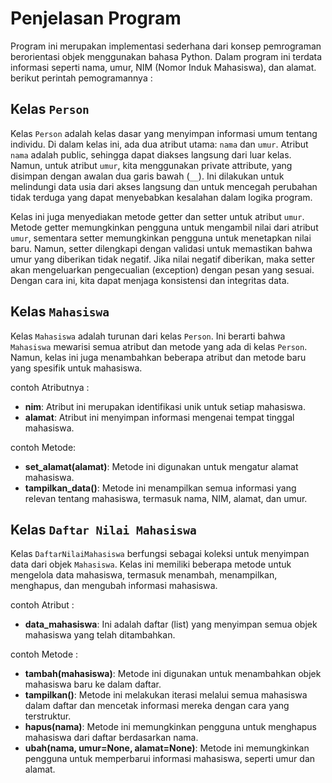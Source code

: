 # Penjelasan Program

Program ini merupakan implementasi sederhana dari konsep pemrograman berorientasi objek menggunakan bahasa Python. Dalam program ini terdata informasi seperti nama, umur, NIM (Nomor Induk Mahasiswa), dan alamat.  berikut perintah pemogramannya : 

## Kelas `Person`

Kelas `Person` adalah kelas dasar yang menyimpan informasi umum tentang individu. Di dalam kelas ini, ada dua atribut utama: `nama` dan `umur`. Atribut `nama` adalah public, sehingga dapat diakses langsung dari luar kelas. Namun, untuk atribut `umur`, kita menggunakan private attribute, yang disimpan dengan awalan dua garis bawah (`__`). Ini dilakukan untuk melindungi data usia dari akses langsung dan untuk mencegah perubahan tidak terduga yang dapat menyebabkan kesalahan dalam logika program.

Kelas ini juga menyediakan metode getter dan setter untuk atribut `umur`. Metode getter memungkinkan pengguna untuk mengambil nilai dari atribut `umur`, sementara setter memungkinkan pengguna untuk menetapkan nilai baru. Namun, setter dilengkapi dengan validasi untuk memastikan bahwa umur yang diberikan tidak negatif. Jika nilai negatif diberikan, maka setter akan mengeluarkan pengecualian (exception) dengan pesan yang sesuai. Dengan cara ini, kita dapat menjaga konsistensi dan integritas data.

## Kelas `Mahasiswa`

Kelas `Mahasiswa` adalah turunan dari kelas `Person`. Ini berarti bahwa `Mahasiswa` mewarisi semua atribut dan metode yang ada di kelas `Person`. Namun, kelas ini juga menambahkan beberapa atribut dan metode baru yang spesifik untuk mahasiswa.

contoh Atributnya :
- **nim**: Atribut ini merupakan identifikasi unik untuk setiap mahasiswa.
- **alamat**: Atribut ini menyimpan informasi mengenai tempat tinggal mahasiswa.

contoh Metode:
- **set_alamat(alamat)**: Metode ini digunakan untuk mengatur alamat mahasiswa.
- **tampilkan_data()**: Metode ini menampilkan semua informasi yang relevan tentang mahasiswa, termasuk nama, NIM, alamat, dan umur.

## Kelas `Daftar Nilai Mahasiswa`

Kelas `DaftarNilaiMahasiswa` berfungsi sebagai koleksi untuk menyimpan data dari objek `Mahasiswa`. Kelas ini memiliki beberapa metode untuk mengelola data mahasiswa, termasuk menambah, menampilkan, menghapus, dan mengubah informasi mahasiswa.

contoh Atribut :
- **data_mahasiswa**: Ini adalah daftar (list) yang menyimpan semua objek mahasiswa yang telah ditambahkan.

contoh Metode :
- **tambah(mahasiswa)**: Metode ini digunakan untuk menambahkan objek mahasiswa baru ke dalam daftar.
- **tampilkan()**: Metode ini melakukan iterasi melalui semua mahasiswa dalam daftar dan mencetak informasi mereka dengan cara yang terstruktur.
- **hapus(nama)**: Metode ini memungkinkan pengguna untuk menghapus mahasiswa dari daftar berdasarkan nama.
- **ubah(nama, umur=None, alamat=None)**: Metode ini memungkinkan pengguna untuk memperbarui informasi mahasiswa, seperti umur dan alamat.
